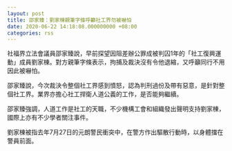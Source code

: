 ```yaml
---
layout: post
title: 邵家臻：劉家棟親筆字條呼籲社工界勿被嚇怕
date: 2020-06-22 14:18:08.000000000 +08:00
categories: rss
---
```


社福界立法會議員邵家臻說，早前探望因阻差辦公罪成被判囚1年的「社工復興運動」成員劉家棟。對方親筆字條表示，拘捕及裁決沒有令他退縮，又呼籲同行不用因此被嚇怕。

邵家臻說，今次裁決令整個社工界感到憤怒，認為判刑過份及帶有惡意，是針對整個社工界。業界亦擔心社工捍衛人道公義的工作，是否能夠繼續。

邵家臻強調，人道工作是社工的天職，不少機構工會和組織發出聲明支持劉家棟，國際上亦有不少學者關注事件。

劉家棟被指去年7月27日的元朗警民衝突中，在警方作出驅散行動時，以身體擋在警員前面。
